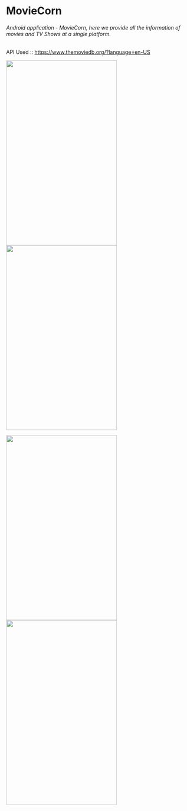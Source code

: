 # MovieCorn
###### Android application - MovieCorn, here we provide all the information of movies and TV Shows at a single platform.
API Used :: https://www.themoviedb.org/?language=en-US

<img src=https://github.com/AbhinavSharma24/MovieCorn/blob/master/App%20Screenshots/Screenshot_20191027-135451.png height=500px width=300px>    <img src=https://github.com/AbhinavSharma24/MovieCorn/blob/master/App%20Screenshots/Screenshot_20191027-135826.png height=500px width=300px>




<img src=https://github.com/AbhinavSharma24/MovieCorn/blob/master/App%20Screenshots/Screenshot_20191027-135918.png height=500px width=300px>    <img src=https://github.com/AbhinavSharma24/MovieCorn/blob/master/App%20Screenshots/Screenshot_20191027-142237.png height=500px width=300px>


